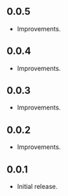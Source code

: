 ## 0.0.5

* Improvements.

## 0.0.4

* Improvements.

## 0.0.3

* Improvements.

## 0.0.2

* Improvements.

## 0.0.1

* Initial release.
